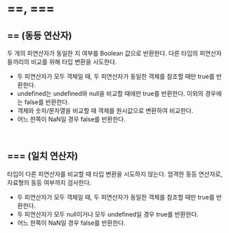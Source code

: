 # ==, ===

## == (동등 연산자)

두 개의 피연산자가 동일한 지 여부를 Boolean 값으로 반환한다. 다른 타입의 피연산자들끼리의 비교를 위해 타입 변환을 시도한다.

- 두 피연산자가 모두 객체일 때, 두 피연산자가 동일한 객체를 참조할 때만 true를 반환한다.
- undefined는 undefined와 null을 비교할 때에만 true를 반환한다. 이외의 경우에는 false를 반환한다.
- 객체와 숫자/문자열을 비교할 때 객체를 원시값으로 변환하여 비교한다.
- 어느 한쪽이 NaN일 경우 false를 반환한다.

<br>

## === (일치 연산자)

타입이 다른 피연산자를 비교할 때 타입 변환을 시도하지 않는다. 엄격한 동등 연산자로, 자료형의 동등 여부까지 검사한다.

- 두 피연산자가 모두 객체일 때, 두 피연산자가 동일한 객체를 참조할 때만 true를 반환한다.
- 두 피연산자가 모두 null이거나 모두 undefined일 경우 true를 반환한다.
- 어느 한쪽이 NaN일 경우 false를 반환한다.
